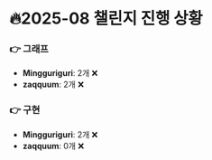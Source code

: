 # 🔥2025-08 챌린지 진행 상황

### 👉 그래프
- **Mingguriguri**: 2개 ❌
- **zaqquum**: 2개 ❌


### 👉 구현
- **Mingguriguri**: 2개 ❌
- **zaqquum**: 0개 ❌



